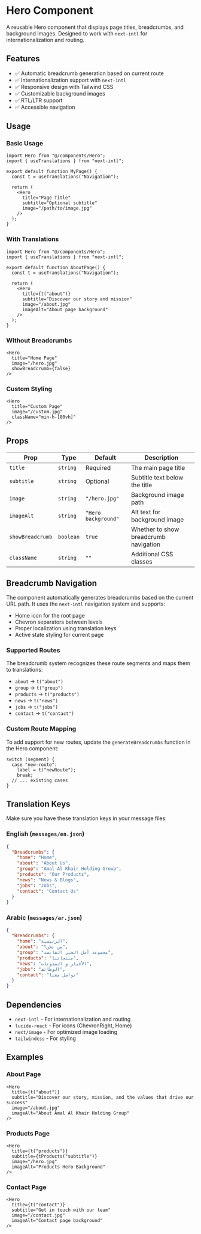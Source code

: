 # Hero Component

A reusable Hero component that displays page titles, breadcrumbs, and background images. Designed to work with `next-intl` for internationalization and routing.

## Features

- ✅ Automatic breadcrumb generation based on current route
- ✅ Internationalization support with `next-intl`
- ✅ Responsive design with Tailwind CSS
- ✅ Customizable background images
- ✅ RTL/LTR support
- ✅ Accessible navigation

## Usage

### Basic Usage

```tsx
import Hero from "@/components/Hero";
import { useTranslations } from "next-intl";

export default function MyPage() {
  const t = useTranslations("Navigation");
  
  return (
    <Hero
      title="Page Title"
      subtitle="Optional subtitle"
      image="/path/to/image.jpg"
    />
  );
}
```

### With Translations

```tsx
import Hero from "@/components/Hero";
import { useTranslations } from "next-intl";

export default function AboutPage() {
  const t = useTranslations("Navigation");
  
  return (
    <Hero
      title={t("about")}
      subtitle="Discover our story and mission"
      image="/about.jpg"
      imageAlt="About page background"
    />
  );
}
```

### Without Breadcrumbs

```tsx
<Hero
  title="Home Page"
  image="/hero.jpg"
  showBreadcrumb={false}
/>
```

### Custom Styling

```tsx
<Hero
  title="Custom Page"
  image="/custom.jpg"
  className="min-h-[80vh]"
/>
```

## Props

| Prop | Type | Default | Description |
|------|------|---------|-------------|
| `title` | `string` | Required | The main page title |
| `subtitle` | `string` | Optional | Subtitle text below the title |
| `image` | `string` | `"/hero.jpg"` | Background image path |
| `imageAlt` | `string` | `"Hero background"` | Alt text for background image |
| `showBreadcrumb` | `boolean` | `true` | Whether to show breadcrumb navigation |
| `className` | `string` | `""` | Additional CSS classes |

## Breadcrumb Navigation

The component automatically generates breadcrumbs based on the current URL path. It uses the `next-intl` navigation system and supports:

- Home icon for the root page
- Chevron separators between levels
- Proper localization using translation keys
- Active state styling for current page

### Supported Routes

The breadcrumb system recognizes these route segments and maps them to translations:

- `about` → `t("about")`
- `group` → `t("group")`
- `products` → `t("products")`
- `news` → `t("news")`
- `jobs` → `t("jobs")`
- `contact` → `t("contact")`

### Custom Route Mapping

To add support for new routes, update the `generateBreadcrumbs` function in the Hero component:

```tsx
switch (segment) {
  case "new-route":
    label = t("newRoute");
    break;
  // ... existing cases
}
```

## Translation Keys

Make sure you have these translation keys in your message files:

### English (`messages/en.json`)
```json
{
  "Breadcrumbs": {
    "home": "Home",
    "about": "About Us",
    "group": "Amal Al Khair Holding Group",
    "products": "Our Products",
    "news": "News & Blogs",
    "jobs": "Jobs",
    "contact": "Contact Us"
  }
}
```

### Arabic (`messages/ar.json`)
```json
{
  "Breadcrumbs": {
    "home": "الرئيسية",
    "about": "من نحن؟",
    "group": "مجموعة أمل الخير القابضة",
    "products": "منتجاتنا",
    "news": "الأخبار و المدونات",
    "jobs": "الوظائف",
    "contact": "تواصل معنا"
  }
}
```

## Dependencies

- `next-intl` - For internationalization and routing
- `lucide-react` - For icons (ChevronRight, Home)
- `next/image` - For optimized image loading
- `tailwindcss` - For styling

## Examples

### About Page
```tsx
<Hero
  title={t("about")}
  subtitle="Discover our story, mission, and the values that drive our success"
  image="/about.jpg"
  imageAlt="About Amal Al Khair Holding Group"
/>
```

### Products Page
```tsx
<Hero
  title={t("products")}
  subtitle={tProducts("subtitle")}
  image="/hero.jpg"
  imageAlt="Products Hero Background"
/>
```

### Contact Page
```tsx
<Hero
  title={t("contact")}
  subtitle="Get in touch with our team"
  image="/contact.jpg"
  imageAlt="Contact page background"
/>
``` 